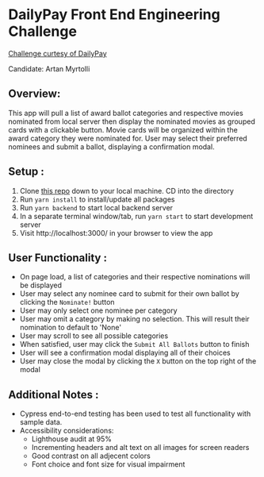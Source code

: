 # DailyPay Front End Engineering Challenge

[Challenge curtesy of DailyPay ](https://github.com/dailypay/react-take-home-test)

Candidate:
Artan Myrtolli

## Overview:

  This app will pull a list of award ballot categories and respective movies nominated from local server then display the nominated movies as grouped cards with a clickable button. Movie cards will be organized within the award category they were nominated for. User may select their preferred nominees and submit a ballot, displaying a confirmation modal.

## Setup : 

 1) Clone [this repo](https://github.com/dailypay/react-take-home-test) down to your local machine. CD into the directory
 2) Run `yarn install` to install/update all packages
 2) Run `yarn backend` to start local backend server
 3) In a separate terminal window/tab, run `yarn start` to start development server
 4) Visit http://localhost:3000/ in your browser to view the app


## User Functionality :


  - On page load, a list of categories and their respective nominations will be displayed
  - User may select any nominee card to submit for their own ballot by clicking the  `Nominate!` button
  - User may only select one nominee per category
  - User may omit a category by making no selection. This will result their nomination to default to 'None'
  - User may scroll to see all possible categories
  - When satisfied, user may click the `Submit All Ballots` button to finish
  - User will see a confirmation modal displaying all of their choices 
  - User may close the modal by clicking the `X` button on the top right of the modal


  ## Additional Notes : 

  - Cypress end-to-end testing has been used to test all functionality with sample data.
  - Accessibility considerations:
     - Lighthouse audit at 95%
     - Incrementing headers and alt text on all images for screen readers
     - Good contrast on all adjecent colors
     - Font choice and font size for visual impairment 
  